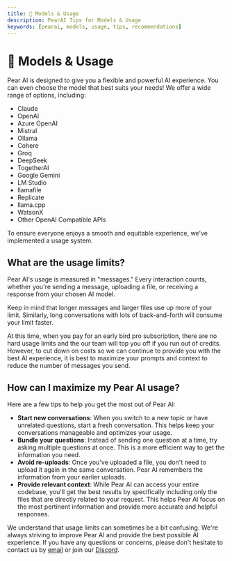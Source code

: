 ```yaml
---
title: 🚀 Models & Usage
description: PearAI Tips for Models & Usage
keywords: [pearai, models, usage, tips, recommendations]
---
```


# 🚀 Models & Usage

Pear AI is designed to give you a flexible and powerful AI experience. You can even choose the model that best suits your needs! We offer a wide range of options, including:

- Claude
- OpenAI
- Azure OpenAI
- Mistral
- Ollama
- Cohere
- Groq
- DeepSeek
- TogetherAI
- Google Gemini
- LM Studio
- llamafile
- Replicate
- llama.cpp
- WatsonX
- Other OpenAI Compatible APIs

To ensure everyone enjoys a smooth and equitable experience, we've implemented a usage system.

## What are the usage limits?

Pear AI's usage is measured in "messages." Every interaction counts, whether you're sending a message, uploading a file, or receiving a response from your chosen AI model.

Keep in mind that longer messages and larger files use up more of your limit. Similarly, long conversations with lots of back-and-forth will consume your limit faster.

At this time, when you pay for an early bird pro subscription, there are no hard usage limits and the our team will top you off if you run out of credits. However, to cut down on costs so we can continue to provide you with the best AI experience, it is best to maximize your prompts and context to reduce the number of messages you send.

## How can I maximize my Pear AI usage?

Here are a few tips to help you get the most out of Pear AI:

- **Start new conversations**: When you switch to a new topic or have unrelated questions, start a fresh conversation. This helps keep your conversations manageable and optimizes your usage.
- **Bundle your questions**: Instead of sending one question at a time, try asking multiple questions at once. This is a more efficient way to get the information you need.
- **Avoid re-uploads**: Once you've uploaded a file, you don't need to upload it again in the same conversation. Pear AI remembers the information from your earlier uploads.
- **Provide relevant context**: While Pear AI can access your entire codebase, you'll get the best results by specifically including only the files that are directly related to your request. This helps Pear AI focus on the most pertinent information and provide more accurate and helpful responses.

We understand that usage limits can sometimes be a bit confusing. We're always striving to improve Pear AI and provide the best possible AI experience. If you have any questions or concerns, please don't hesitate to contact us by [email](mailto:pear@trypear.ai) or join our [Discord](https://discord.gg/7QMraJUsQt).
